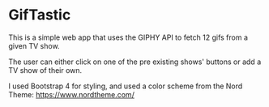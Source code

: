 # GifTastic

This is a simple web app that uses the GIPHY API to fetch 12 gifs from a given TV show.

The user can either click on one of the pre existing shows' buttons or add a TV show of their own.

I used Bootstrap 4 for styling, and used a color scheme from the Nord Theme: https://www.nordtheme.com/